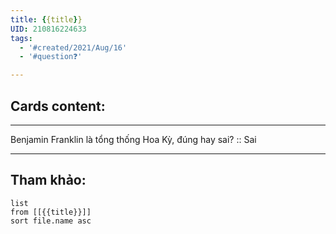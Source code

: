 ```yaml
---
title: {{title}}
UID: 210816224633
tags:
  - '#created/2021/Aug/16'
  - '#question❓'

---
```


## Cards content:
---

Benjamin Franklin là tổng thống Hoa Kỳ, đúng hay sai? :: Sai
<!--SR:!2021-08-20,4,270-->

---

## Tham khảo:
```dataview
list
from [[{{title}}]]
sort file.name asc
```